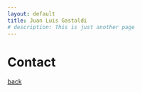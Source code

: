 ```yaml
---
layout: default
title: Juan Luis Gastaldi
# description: This is just another page
---
```


# Contact



[back](./)
